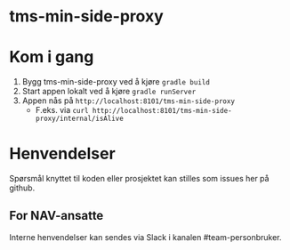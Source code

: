 # tms-min-side-proxy

# Kom i gang
1. Bygg tms-min-side-proxy ved å kjøre `gradle build`
1. Start appen lokalt ved å kjøre `gradle runServer`
1. Appen nås på `http://localhost:8101/tms-min-side-proxy`
   * F.eks. via `curl http://localhost:8101/tms-min-side-proxy/internal/isAlive`

# Henvendelser

Spørsmål knyttet til koden eller prosjektet kan stilles som issues her på github.

## For NAV-ansatte

Interne henvendelser kan sendes via Slack i kanalen #team-personbruker.
